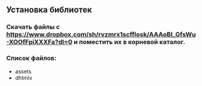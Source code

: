 ## Установка библиотек
### Скачать файлы с https://www.dropbox.com/sh/rvzmrx1scfflosk/AAAoBI_GfsWu-XOOfFpiXXXFa?dl=0  и поместить их в корневой каталог.
### Список файлов:
- assets
- dhtmlx
